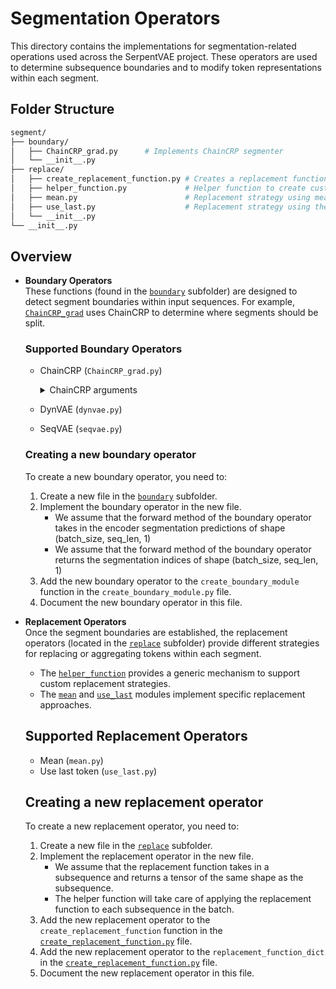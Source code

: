 # Segmentation Operators

This directory contains the implementations for segmentation-related operations used across the SerpentVAE project. These operators are used to determine subsequence boundaries and to modify token representations within each segment.

## Folder Structure

```sh
segment/
├── boundary/
│   ├── ChainCRP_grad.py      # Implements ChainCRP segmenter
│   └── __init__.py
├── replace/
│   ├── create_replacement_function.py # Creates a replacement function based on the name
│   ├── helper_function.py             # Helper function to create custom replacement operations
│   ├── mean.py                        # Replacement strategy using mean aggregation over segments
│   ├── use_last.py                    # Replacement strategy using the last token of a segment
│   └── __init__.py
└── __init__.py
```

## Overview

- **Boundary Operators**  
  These functions (found in the [`boundary`](boundary/) subfolder) are designed to detect segment boundaries within input sequences. For example, [`ChainCRP_grad`](boundary/ChainCRP_grad.py) uses ChainCRP to determine where segments should be split.

  ### Supported Boundary Operators
  - ChainCRP (`ChainCRP_grad.py`)
    <details>
    <summary>ChainCRP arguments</summary>
    
    - `use_odds_ratio`: Boolean on whether to use odds for computing the probability distribution for ChainCRP's segmentation decisions. 
    - `compression_strength`: The compression strength in which the concentration parameter $\theta$ (`theta`) is scaled by
    </details>
  - DynVAE (`dynvae.py`)
  - SeqVAE (`seqvae.py`)

  ### Creating a new boundary operator
  To create a new boundary operator, you need to:
  1. Create a new file in the [`boundary`](boundary/) subfolder.
  2. Implement the boundary operator in the new file.
       - We assume that the forward method of the boundary operator takes in the encoder segmentation predictions of shape (batch_size, seq_len, 1)
       - We assume that the forward method of the boundary operator returns the segmentation indices of shape (batch_size, seq_len, 1)
  3. Add the new boundary operator to the `create_boundary_module` function in the `create_boundary_module.py` file.
  4. Document the new boundary operator in this file.

- **Replacement Operators**  
  Once the segment boundaries are established, the replacement operators (located in the [`replace`](replace/) subfolder) provide different strategies for replacing or aggregating tokens within each segment.  
  - The [`helper_function`](replace/helper_function.py) provides a generic mechanism to support custom replacement strategies.
  - The [`mean`](replace/mean.py) and [`use_last`](replace/use_last.py) modules implement specific replacement approaches.

  ## Supported Replacement Operators
  - Mean (`mean.py`)
  - Use last token (`use_last.py`)

  ## Creating a new replacement operator
  To create a new replacement operator, you need to:
  1. Create a new file in the [`replace`](replace/) subfolder.
  2. Implement the replacement operator in the new file.
       - We assume that the replacement function takes in a subsequence and returns a tensor of the same shape as the subsequence.
       - The helper function will take care of applying the replacement function to each subsequence in the batch.
  3. Add the new replacement operator to the `create_replacement_function` function in the [`create_replacement_function.py`](replace/create_replacement_function.py) file.
  4. Add the new replacement operator to the `replacement_function_dict` in the [`create_replacement_function.py`](replace/create_replacement_function.py) file.
  5. Document the new replacement operator in this file.

